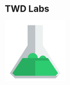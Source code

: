 
<h1 class="head">TWD Labs</h1>

<a class="link" href="https://twdlabs.github.io" target="_blank">
	<img src="flaskicon.png" style="height:12rem;"/>
</a>
